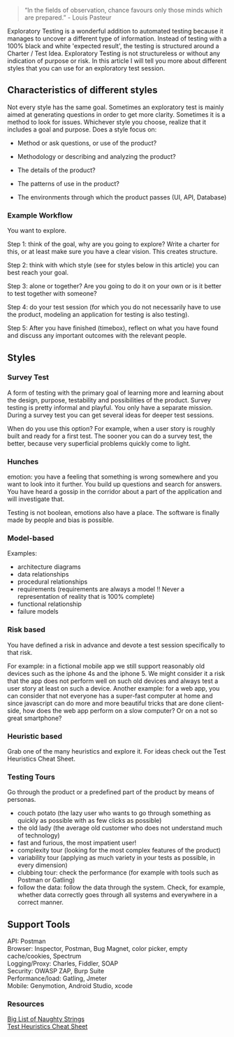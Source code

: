 >“In the fields of observation, chance favours only those minds which are prepared.” - Louis Pasteur

Exploratory Testing is a wonderful addition to automated testing because it manages to uncover a different type of information. Instead of testing with a 100% black and white 'expected result', the testing is structured around a Charter / Test Idea. Exploratory Testing is not structureless or without any indication of purpose or risk. In this article I will tell you more about different styles that you can use for an exploratory test session.

## Characteristics of different styles
Not every style has the same goal. Sometimes an exploratory test is mainly aimed at generating questions in order to get more clarity. Sometimes it is a method to look for issues. Whichever style you choose, realize that it includes a goal and purpose. Does a style focus on:

* Method or ask questions, or use of the product?

* Methodology or describing and analyzing the product?

* The details of the product?

* The patterns of use in the product?

* The environments through which the product passes (UI, API, Database)



### Example Workflow
You want to explore.

Step 1: think of the goal, why are you going to explore? Write a charter for this, or at least make sure you have a clear vision. This creates structure.

Step 2: think with which style (see for styles below in this article) you can best reach your goal.

Step 3: alone or together? Are you going to do it on your own or is it better to test together with someone?

Step 4: do your test session (for which you do not necessarily have to use the product, modeling an application for testing is also testing).

Step 5: After you have finished (timebox), reflect on what you have found and discuss any important outcomes with the relevant people.



## Styles
### Survey Test
A form of testing with the primary goal of learning more and learning about the design, purpose, testability and possibilities of the product. Survey testing is pretty informal and playful. You only have a separate mission. During a survey test you can get several ideas for deeper test sessions.

When do you use this option? For example, when a user story is roughly built and ready for a first test. The sooner you can do a survey test, the better, because very superficial problems quickly come to light.

### Hunches
emotion: you have a feeling that something is wrong somewhere and you want to look into it further. You build up questions and search for answers. You have heard a gossip in the corridor about a part of the application and will investigate that.

Testing is not boolean, emotions also have a place. The software is finally made by people and bias is possible.

### Model-based

Examples:

* architecture diagrams  
* data relationships  
* procedural relationships  
* requirements (requirements are always a model !! Never a representation of reality that is 100% complete)  
* functional relationship  
* failure models  


### Risk based  
You have defined a risk in advance and devote a test session specifically to that risk.

For example: in a fictional mobile app we still support reasonably old devices such as the iphone 4s and the iphone 5. We might consider it a risk that the app does not perform well on such old devices and always test a user story at least on such a device. Another example: for a web app, you can consider that not everyone has a super-fast computer at home and since javascript can do more and more beautiful tricks that are done client-side, how does the web app perform on a slow computer? Or on a not so great smartphone?

### Heuristic based
Grab one of the many heuristics and explore it. For ideas check out the Test Heuristics Cheat Sheet.

### Testing Tours  

Go through the product or a predefined part of the product by means of personas.
* couch potato (the lazy user who wants to go through something as quickly as possible with as few clicks as possible)
* the old lady (the average old customer who does not understand much of technology)
* fast and furious, the most impatient user!
* complexity tour (looking for the most complex features of the product)
* variability tour (applying as much variety in your tests as possible, in every dimension)
* clubbing tour: check the performance (for example with tools such as Postman or Gatling)
* follow the data: follow the data through the system. Check, for example, whether data correctly goes through all systems and everywhere in a correct manner.


## Support Tools
API: Postman  
Browser: Inspector, Postman, Bug Magnet, color picker, empty cache/cookies, Spectrum  
Logging/Proxy: Charles, Fiddler, SOAP  
Security: OWASP ZAP, Burp Suite  
Performance/load: Gatling, Jmeter  
Mobile: Genymotion, Android Studio, xcode  


### Resources
[Big List of Naughty Strings](https://github.com/minimaxir/big-list-of-naughty-strings)  
[Test Heuristics Cheat Sheet](https://www.ministryoftesting.com/articles/test-heuristics-cheat-sheet)  

